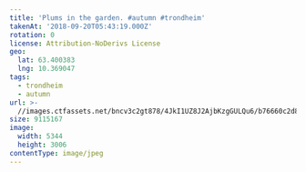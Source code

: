 ```yaml
---
title: 'Plums in the garden. #autumn #trondheim'
takenAt: '2018-09-20T05:43:19.000Z'
rotation: 0
license: Attribution-NoDerivs License
geo:
  lat: 63.400383
  lng: 10.369047
tags:
  - trondheim
  - autumn
url: >-
  //images.ctfassets.net/bncv3c2gt878/4JkI1UZ8J2AjbKzgGULQu6/b76660c2d85dc1d5421088d6c80d6df5/plums-in-the-garden-autumn-trondheim_44755172612_o
size: 9115167
image:
  width: 5344
  height: 3006
contentType: image/jpeg
---
```


